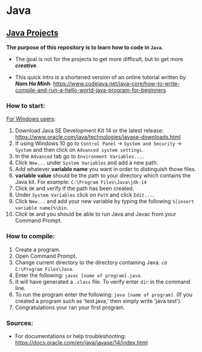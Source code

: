 Java
=======
## <ins>Java Projects</ins>
**The purpose of this repository is to learn how to code in `Java`.**
- The goal is not for the projects to get more difficult, but to get more ***creative***.

- This quick intro is a shortened version of an online tutorial written by ***Nam Ha Minh***:
https://www.codejava.net/java-core/how-to-write-compile-and-run-a-hello-world-java-program-for-beginners

### How to start:
<ins>For Windows users</ins>:
1) Download Java SE Development Kit 14 or the latest release: https://www.oracle.com/java/technologies/javase-downloads.html
2) If using Windows 10 go to `Control Panel` -> `System and Security` -> `System` and then click on `Advanced system settings`.
3) In the `Advanced` tab go to `Environment Variables...`.
4) Click `New...` under `System Variables` and add a new path.
5) Add whatever **variable name** you want in order to distinguish those files.
6) **variable value** should be the path to your directory which contains the Java kit. For example: `C:\Program Files\Java\jdk-14`
7) Click `OK` and verify if the path has been created.
8) Under `System Variables` click on `Path` and click `Edit...`.
9) Click `New...` and add your new variable by typing the following `%[insert variable name]%\bin`.
10) Click `OK` and you should be able to run Java and Javac from your Command Prompt.

### How to compile:
1) Create a program.
1) Open Command Prompt.
2) Change current directory to the directory containing Java. `cd C:\Program Files\Java`.
3) Enter the following: `javac [name of program].java`.
4) It will have generated a `.class` file. To verify enter  `dir` in the command line.
5) To run the program enter the following: `java [name of program]`. (If you created a program such as 'test.java,' then simply write 'java test').
6) Congratulations your ran your first program.

### Sources:
- For documentations or help troubleshooting:
https://docs.oracle.com/en/java/javase/14/index.html
